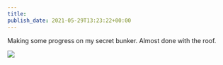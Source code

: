 ```yaml
---
title: 
publish_date: 2021-05-29T13:23:22+00:00
---
```


Making some progress on my secret bunker. Almost done with the roof.

![](https://lukebouch-com.s3.us-west-004.backblazeb2.com/31/74a3ed3e-4bbe-4b0a-bfd1-4b9e1fa463e6.png)
